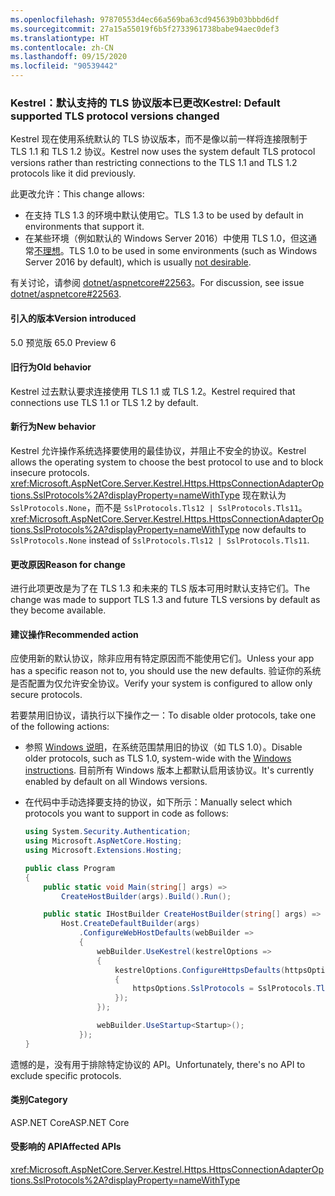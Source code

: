 ```yaml
---
ms.openlocfilehash: 97870553d4ec66a569ba63cd945639b03bbbd6df
ms.sourcegitcommit: 27a15a55019f6b5f2733961738babe94aec0def3
ms.translationtype: HT
ms.contentlocale: zh-CN
ms.lasthandoff: 09/15/2020
ms.locfileid: "90539442"
---
```

### <a name="kestrel-default-supported-tls-protocol-versions-changed"></a><span data-ttu-id="6019f-101">Kestrel：默认支持的 TLS 协议版本已更改</span><span class="sxs-lookup"><span data-stu-id="6019f-101">Kestrel: Default supported TLS protocol versions changed</span></span>

<span data-ttu-id="6019f-102">Kestrel 现在使用系统默认的 TLS 协议版本，而不是像以前一样将连接限制于 TLS 1.1 和 TLS 1.2 协议。</span><span class="sxs-lookup"><span data-stu-id="6019f-102">Kestrel now uses the system default TLS protocol versions rather than restricting connections to the TLS 1.1 and TLS 1.2 protocols like it did previously.</span></span>

<span data-ttu-id="6019f-103">此更改允许：</span><span class="sxs-lookup"><span data-stu-id="6019f-103">This change allows:</span></span>

* <span data-ttu-id="6019f-104">在支持 TLS 1.3 的环境中默认使用它。</span><span class="sxs-lookup"><span data-stu-id="6019f-104">TLS 1.3 to be used by default in environments that support it.</span></span>
* <span data-ttu-id="6019f-105">在某些环境（例如默认的 Windows Server 2016）中使用 TLS 1.0，但这通常[不理想](/security/engineering/solving-tls1-problem)。</span><span class="sxs-lookup"><span data-stu-id="6019f-105">TLS 1.0 to be used in some environments (such as Windows Server 2016 by default), which is usually [not desirable](/security/engineering/solving-tls1-problem).</span></span>

<span data-ttu-id="6019f-106">有关讨论，请参阅 [dotnet/aspnetcore#22563](https://github.com/dotnet/aspnetcore/issues/22563)。</span><span class="sxs-lookup"><span data-stu-id="6019f-106">For discussion, see issue [dotnet/aspnetcore#22563](https://github.com/dotnet/aspnetcore/issues/22563).</span></span>

#### <a name="version-introduced"></a><span data-ttu-id="6019f-107">引入的版本</span><span class="sxs-lookup"><span data-stu-id="6019f-107">Version introduced</span></span>

<span data-ttu-id="6019f-108">5.0 预览版 6</span><span class="sxs-lookup"><span data-stu-id="6019f-108">5.0 Preview 6</span></span>

#### <a name="old-behavior"></a><span data-ttu-id="6019f-109">旧行为</span><span class="sxs-lookup"><span data-stu-id="6019f-109">Old behavior</span></span>

<span data-ttu-id="6019f-110">Kestrel 过去默认要求连接使用 TLS 1.1 或 TLS 1.2。</span><span class="sxs-lookup"><span data-stu-id="6019f-110">Kestrel required that connections use TLS 1.1 or TLS 1.2 by default.</span></span>

#### <a name="new-behavior"></a><span data-ttu-id="6019f-111">新行为</span><span class="sxs-lookup"><span data-stu-id="6019f-111">New behavior</span></span>

<span data-ttu-id="6019f-112">Kestrel 允许操作系统选择要使用的最佳协议，并阻止不安全的协议。</span><span class="sxs-lookup"><span data-stu-id="6019f-112">Kestrel allows the operating system to choose the best protocol to use and to block insecure protocols.</span></span> <span data-ttu-id="6019f-113"><xref:Microsoft.AspNetCore.Server.Kestrel.Https.HttpsConnectionAdapterOptions.SslProtocols%2A?displayProperty=nameWithType> 现在默认为 `SslProtocols.None`，而不是 `SslProtocols.Tls12 | SslProtocols.Tls11`。</span><span class="sxs-lookup"><span data-stu-id="6019f-113"><xref:Microsoft.AspNetCore.Server.Kestrel.Https.HttpsConnectionAdapterOptions.SslProtocols%2A?displayProperty=nameWithType> now defaults to `SslProtocols.None` instead of `SslProtocols.Tls12 | SslProtocols.Tls11`.</span></span>

#### <a name="reason-for-change"></a><span data-ttu-id="6019f-114">更改原因</span><span class="sxs-lookup"><span data-stu-id="6019f-114">Reason for change</span></span>

<span data-ttu-id="6019f-115">进行此项更改是为了在 TLS 1.3 和未来的 TLS 版本可用时默认支持它们。</span><span class="sxs-lookup"><span data-stu-id="6019f-115">The change was made to support TLS 1.3 and future TLS versions by default as they become available.</span></span>

#### <a name="recommended-action"></a><span data-ttu-id="6019f-116">建议操作</span><span class="sxs-lookup"><span data-stu-id="6019f-116">Recommended action</span></span>

<span data-ttu-id="6019f-117">应使用新的默认协议，除非应用有特定原因而不能使用它们。</span><span class="sxs-lookup"><span data-stu-id="6019f-117">Unless your app has a specific reason not to, you should use the new defaults.</span></span> <span data-ttu-id="6019f-118">验证你的系统是否配置为仅允许安全协议。</span><span class="sxs-lookup"><span data-stu-id="6019f-118">Verify your system is configured to allow only secure protocols.</span></span>

<span data-ttu-id="6019f-119">若要禁用旧协议，请执行以下操作之一：</span><span class="sxs-lookup"><span data-stu-id="6019f-119">To disable older protocols, take one of the following actions:</span></span>

* <span data-ttu-id="6019f-120">参照 [Windows 说明](../../../../docs/framework/network-programming/tls.md#configuring-schannel-protocols-in-the-windows-registry)，在系统范围禁用旧的协议（如 TLS 1.0）。</span><span class="sxs-lookup"><span data-stu-id="6019f-120">Disable older protocols, such as TLS 1.0, system-wide with the [Windows instructions](../../../../docs/framework/network-programming/tls.md#configuring-schannel-protocols-in-the-windows-registry).</span></span> <span data-ttu-id="6019f-121">目前所有 Windows 版本上都默认启用该协议。</span><span class="sxs-lookup"><span data-stu-id="6019f-121">It's currently enabled by default on all Windows versions.</span></span>
* <span data-ttu-id="6019f-122">在代码中手动选择要支持的协议，如下所示：</span><span class="sxs-lookup"><span data-stu-id="6019f-122">Manually select which protocols you want to support in code as follows:</span></span>

    ```csharp
    using System.Security.Authentication;
    using Microsoft.AspNetCore.Hosting;
    using Microsoft.Extensions.Hosting;

    public class Program
    {
        public static void Main(string[] args) =>
            CreateHostBuilder(args).Build().Run();

        public static IHostBuilder CreateHostBuilder(string[] args) =>
            Host.CreateDefaultBuilder(args)
                .ConfigureWebHostDefaults(webBuilder =>
                {
                    webBuilder.UseKestrel(kestrelOptions =>
                    {
                        kestrelOptions.ConfigureHttpsDefaults(httpsOptions =>
                        {
                            httpsOptions.SslProtocols = SslProtocols.Tls12 | SslProtocols.Tls13;
                        });
                    });

                    webBuilder.UseStartup<Startup>();
                });
    }
    ```

<span data-ttu-id="6019f-123">遗憾的是，没有用于排除特定协议的 API。</span><span class="sxs-lookup"><span data-stu-id="6019f-123">Unfortunately, there's no API to exclude specific protocols.</span></span>

#### <a name="category"></a><span data-ttu-id="6019f-124">类别</span><span class="sxs-lookup"><span data-stu-id="6019f-124">Category</span></span>

<span data-ttu-id="6019f-125">ASP.NET Core</span><span class="sxs-lookup"><span data-stu-id="6019f-125">ASP.NET Core</span></span>

#### <a name="affected-apis"></a><span data-ttu-id="6019f-126">受影响的 API</span><span class="sxs-lookup"><span data-stu-id="6019f-126">Affected APIs</span></span>

<xref:Microsoft.AspNetCore.Server.Kestrel.Https.HttpsConnectionAdapterOptions.SslProtocols%2A?displayProperty=nameWithType>

<!-- 

#### Affected APIs

`P:Microsoft.AspNetCore.Server.Kestrel.Https.HttpsConnectionAdapterOptions.SslProtocols`

-->
